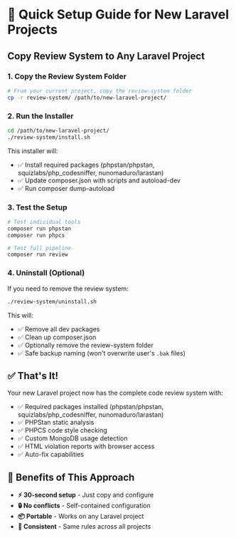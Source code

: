 # 🚀 Quick Setup Guide for New Laravel Projects

## Copy Review System to Any Laravel Project

### 1. Copy the Review System Folder

```bash
# From your current project, copy the review-system folder
cp -r review-system/ /path/to/new-laravel-project/
```

### 2. Run the Installer

```bash
cd /path/to/new-laravel-project/
./review-system/install.sh
```

This installer will:
- ✅ Install required packages (phpstan/phpstan, squizlabs/php_codesniffer, nunomaduro/larastan)
- ✅ Update composer.json with scripts and autoload-dev
- ✅ Run composer dump-autoload

### 3. Test the Setup

```bash
# Test individual tools
composer run phpstan
composer run phpcs

# Test full pipeline
composer run review
```

### 4. Uninstall (Optional)

If you need to remove the review system:

```bash
./review-system/uninstall.sh
```

This will:
- ✅ Remove all dev packages
- ✅ Clean up composer.json
- ✅ Optionally remove the review-system folder
- ✅ Safe backup naming (won't overwrite user's `.bak` files)

## ✅ That's It!

Your new Laravel project now has the complete code review system with:
- ✅ Required packages installed (phpstan/phpstan, squizlabs/php_codesniffer, nunomaduro/larastan)
- ✅ PHPStan static analysis
- ✅ PHPCS code style checking
- ✅ Custom MongoDB usage detection
- ✅ HTML violation reports with browser access
- ✅ Auto-fix capabilities

## 🎯 Benefits of This Approach

- **⚡ 30-second setup** - Just copy and configure
- **🔒 No conflicts** - Self-contained configuration
- **📦 Portable** - Works on any Laravel project
- **🔄 Consistent** - Same rules across all projects 